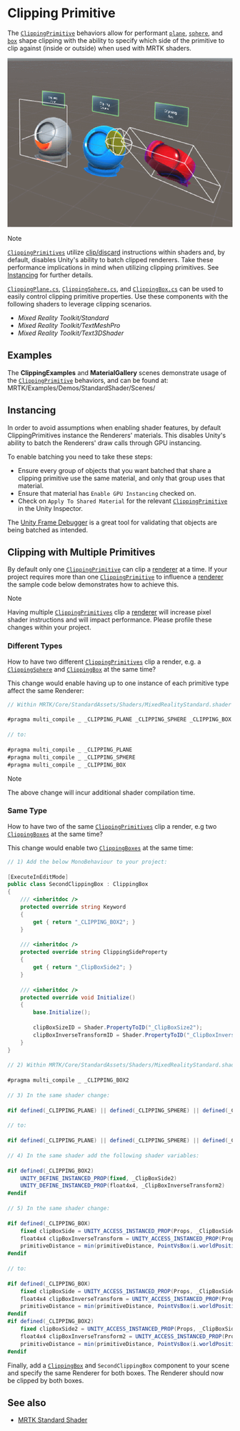 # Clipping Primitive

The [`ClippingPrimitive`](xref:Microsoft.MixedReality.Toolkit.Utilities.ClippingPrimitive) behaviors allow for performant [`plane`](xref:Microsoft.MixedReality.Toolkit.Utilities.ClippingPlane), [`sphere`](xref:Microsoft.MixedReality.Toolkit.Utilities.ClippingSphere), and [`box`](xref:Microsoft.MixedReality.Toolkit.Utilities.ClippingBox) shape clipping with the ability to specify which side of the primitive to clip against (inside or outside) when used with MRTK shaders.

![primitive clipping gizmos](../Images/MRTKStandardShader/MRTK_PrimitiveClippingGizmos.gif)

> [!NOTE]
> [`ClippingPrimitives`](xref:Microsoft.MixedReality.Toolkit.Utilities.ClippingPrimitive) utilize [clip/discard](https://developer.download.nvidia.com/cg/clip.html) instructions within shaders and, by default, disables Unity's ability to batch clipped renderers. Take these performance implications in mind when utilizing clipping primitives. See [Instancing](#instancing) for further details.

[`ClippingPlane.cs`](xref:Microsoft.MixedReality.Toolkit.Utilities.ClippingPlane), [`ClippingSphere.cs`](xref:Microsoft.MixedReality.Toolkit.Utilities.ClippingSphere), and [`ClippingBox.cs`](xref:Microsoft.MixedReality.Toolkit.Utilities.ClippingBox) can be used to easily control clipping primitive properties. Use these components with the following shaders to leverage clipping scenarios. 

- *Mixed Reality Toolkit/Standard*
- *Mixed Reality Toolkit/TextMeshPro*
- *Mixed Reality Toolkit/Text3DShader*

## Examples

The **ClippingExamples** and **MaterialGallery** scenes demonstrate usage of the [`ClippingPrimitive`](xref:Microsoft.MixedReality.Toolkit.Utilities.ClippingPrimitive) behaviors, and can be found at: MRTK/Examples/Demos/StandardShader/Scenes/

## Instancing

In order to avoid assumptions when enabling shader features, by default ClippingPrimitives instance the Renderers' materials. This disables Unity's ability to batch the Renderers' draw calls through GPU instancing. 

To enable batching you need to take these steps:

* Ensure every group of objects that you want batched that share a clipping primitive use the same material, and only that group uses that material.
* Ensure that material has `Enable GPU Instancing` checked on.
* Check on `Apply To Shared Material` for the relevant [`ClippingPrimitive`](xref:Microsoft.MixedReality.Toolkit.Utilities.ClippingPrimitive) in the Unity Inspector.

The [Unity Frame Debugger](https://docs.unity3d.com/Manual/FrameDebugger.html) is a great tool for validating that objects are being batched as intended.

## Clipping with Multiple Primitives
By default only one [`ClippingPrimitive`](xref:Microsoft.MixedReality.Toolkit.Utilities.ClippingPrimitive) can clip a [renderer](https://docs.unity3d.com/ScriptReference/Renderer.html) at a time. If your project requires more than one [`ClippingPrimitive`](xref:Microsoft.MixedReality.Toolkit.Utilities.ClippingPrimitive) to influence a [renderer](https://docs.unity3d.com/ScriptReference/Renderer.html)  the sample code below demonstrates how to achieve this.

> [!NOTE]
> Having multiple [`ClippingPrimitives`](xref:Microsoft.MixedReality.Toolkit.Utilities.ClippingPrimitive) clip a [renderer](https://docs.unity3d.com/ScriptReference/Renderer.html) will increase pixel shader instructions and will impact performance. Please profile these changes within your project.

### Different Types
How to have two different [`ClippingPrimitives`](xref:Microsoft.MixedReality.Toolkit.Utilities.ClippingPrimitive) clip a render, e.g. a [`ClippingSphere`](xref:Microsoft.MixedReality.Toolkit.Utilities.ClippingSphere) and [`ClippingBox`](xref:Microsoft.MixedReality.Toolkit.Utilities.ClippingBox) at the same time?

This change would enable having up to one instance of each primitive type affect the same Renderer:
```C#
// Within MRTK/Core/StandardAssets/Shaders/MixedRealityStandard.shader (or another MRTK shader) change:

#pragma multi_compile _ _CLIPPING_PLANE _CLIPPING_SPHERE _CLIPPING_BOX

// to:

#pragma multi_compile _ _CLIPPING_PLANE
#pragma multi_compile _ _CLIPPING_SPHERE
#pragma multi_compile _ _CLIPPING_BOX
```
> [!NOTE]
> The above change will incur additional shader compilation time.

### Same Type
How to have two of the same [`ClippingPrimitives`](xref:Microsoft.MixedReality.Toolkit.Utilities.ClippingPrimitive) clip a render, e.g two [`ClippingBoxes`](xref:Microsoft.MixedReality.Toolkit.Utilities.ClippingBox) at the same time?

This change would enable two [`ClippingBoxes`](xref:Microsoft.MixedReality.Toolkit.Utilities.ClippingBox) at the same time:
```C#
// 1) Add the below MonoBehaviour to your project:

[ExecuteInEditMode]
public class SecondClippingBox : ClippingBox
{
    /// <inheritdoc />
    protected override string Keyword
    {
        get { return "_CLIPPING_BOX2"; }
    }

    /// <inheritdoc />
    protected override string ClippingSideProperty
    {
        get { return "_ClipBoxSide2"; }
    }

    /// <inheritdoc />
    protected override void Initialize()
    {
        base.Initialize();

        clipBoxSizeID = Shader.PropertyToID("_ClipBoxSize2");
        clipBoxInverseTransformID = Shader.PropertyToID("_ClipBoxInverseTransform2");
    }
}

// 2) Within MRTK/Core/StandardAssets/Shaders/MixedRealityStandard.shader (or another MRTK shader) add the following multi_compile pragma:

#pragma multi_compile _ _CLIPPING_BOX2

// 3) In the same shader change:

#if defined(_CLIPPING_PLANE) || defined(_CLIPPING_SPHERE) || defined(_CLIPPING_BOX)

// to:

#if defined(_CLIPPING_PLANE) || defined(_CLIPPING_SPHERE) || defined(_CLIPPING_BOX) || defined(_CLIPPING_BOX2)

// 4) In the same shader add the following shader variables:

#if defined(_CLIPPING_BOX2)
    UNITY_DEFINE_INSTANCED_PROP(fixed, _ClipBoxSide2)
    UNITY_DEFINE_INSTANCED_PROP(float4x4, _ClipBoxInverseTransform2)
#endif

// 5) In the same shader change:

#if defined(_CLIPPING_BOX)
    fixed clipBoxSide = UNITY_ACCESS_INSTANCED_PROP(Props, _ClipBoxSide);
    float4x4 clipBoxInverseTransform = UNITY_ACCESS_INSTANCED_PROP(Props, _ClipBoxInverseTransform);
    primitiveDistance = min(primitiveDistance, PointVsBox(i.worldPosition.xyz, clipBoxInverseTransform) * clipBoxSide);
#endif

// to:

#if defined(_CLIPPING_BOX)
    fixed clipBoxSide = UNITY_ACCESS_INSTANCED_PROP(Props, _ClipBoxSide);
    float4x4 clipBoxInverseTransform = UNITY_ACCESS_INSTANCED_PROP(Props, _ClipBoxInverseTransform);
    primitiveDistance = min(primitiveDistance, PointVsBox(i.worldPosition.xyz, clipBoxInverseTransform) * clipBoxSide);
#endif
#if defined(_CLIPPING_BOX2)
    fixed clipBoxSide2 = UNITY_ACCESS_INSTANCED_PROP(Props, _ClipBoxSide2);
    float4x4 clipBoxInverseTransform2 = UNITY_ACCESS_INSTANCED_PROP(Props, _ClipBoxInverseTransform2);
    primitiveDistance = min(primitiveDistance, PointVsBox(i.worldPosition.xyz, clipBoxInverseTransform2) * clipBoxSide2);
#endif
```

Finally, add a [`ClippingBox`](xref:Microsoft.MixedReality.Toolkit.Utilities.ClippingBox) and `SecondClippingBox` component to your scene and specify the same Renderer for both boxes. The Renderer should now be clipped by both boxes.

## See also

* [MRTK Standard Shader](../README_MRTKStandardShader.md)
